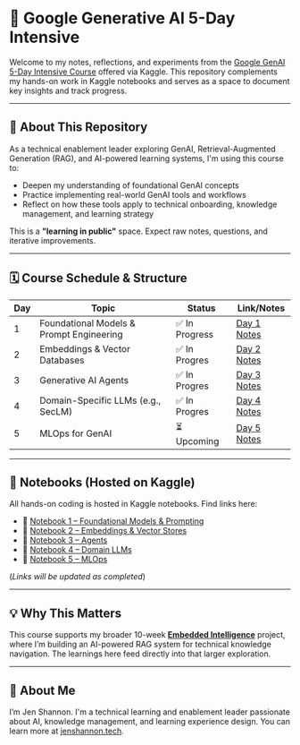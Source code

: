 # 🚀 Google Generative AI 5-Day Intensive

Welcome to my notes, reflections, and experiments from the [Google GenAI 5-Day Intensive Course](https://www.kaggle.com/learn-guide/5-day-genai) offered via Kaggle. This repository complements my hands-on work in Kaggle notebooks and serves as a space to document key insights and track progress.

---

## 📌 About This Repository

As a technical enablement leader exploring GenAI, Retrieval-Augmented Generation (RAG), and AI-powered learning systems, I'm using this course to:

- Deepen my understanding of foundational GenAI concepts
- Practice implementing real-world GenAI tools and workflows
- Reflect on how these tools apply to technical onboarding, knowledge management, and learning strategy

This is a **"learning in public"** space. Expect raw notes, questions, and iterative improvements.

---

## 🗓️ Course Schedule & Structure

| Day | Topic                                | Status       | Link/Notes |
|-----|--------------------------------------|--------------|------------|
| 1   | Foundational Models & Prompt Engineering | ✅ In Progress | [Day 1 Notes](./day1_foundations/reflections.md) |
| 2   | Embeddings & Vector Databases        | ✅ In Progres | [Day 2 Notes](./day2_embeddings/reflections.md) |
| 3   | Generative AI Agents                 | ✅ In Progres | [Day 3 Notes](./day3_agents/reflections.md) |
| 4   | Domain-Specific LLMs (e.g., SecLM)   | ✅ In Progres | [Day 4 Notes](./day4_domain_llms/reflections.md) |
| 5   | MLOps for GenAI                      | ⏳ Upcoming   | [Day 5 Notes](./day5_mlops/reflections.md) |

---

## 📒 Notebooks (Hosted on Kaggle)

All hands-on coding is hosted in Kaggle notebooks. Find links here:
- 🔗 [Notebook 1 – Foundational Models & Prompting](#)
- 🔗 [Notebook 2 – Embeddings & Vector Stores](#)
- 🔗 [Notebook 3 – Agents](#)
- 🔗 [Notebook 4 – Domain LLMs](#)
- 🔗 [Notebook 5 – MLOps](#)

(*Links will be updated as completed*)

---

## 💡 Why This Matters

This course supports my broader 10-week [**Embedded Intelligence**](https://github.com/shannonjen/embedded-intelligence) project, where I’m building an AI-powered RAG system for technical knowledge navigation. The learnings here feed directly into that larger exploration.

---

## 🧠 About Me

I’m Jen Shannon. I'm a technical learning and enablement leader passionate about AI, knowledge management, and learning experience design. You can learn more at [jenshannon.tech](https://jenshannon.tech).

